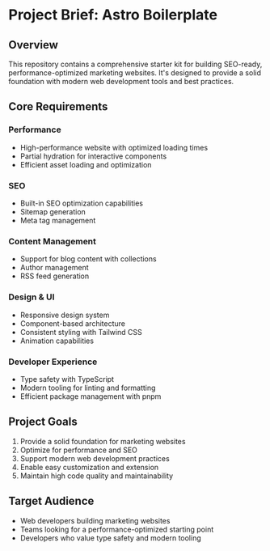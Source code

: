 # Project Brief: Astro Boilerplate

## Overview

This repository contains a comprehensive starter kit for building SEO-ready, performance-optimized marketing websites. It's designed to provide a solid foundation with modern web development tools and best practices.

## Core Requirements

### Performance

- High-performance website with optimized loading times
- Partial hydration for interactive components
- Efficient asset loading and optimization

### SEO

- Built-in SEO optimization capabilities
- Sitemap generation
- Meta tag management

### Content Management

- Support for blog content with collections
- Author management
- RSS feed generation

### Design & UI

- Responsive design system
- Component-based architecture
- Consistent styling with Tailwind CSS
- Animation capabilities

### Developer Experience

- Type safety with TypeScript
- Modern tooling for linting and formatting
- Efficient package management with pnpm

## Project Goals

1. Provide a solid foundation for marketing websites
2. Optimize for performance and SEO
3. Support modern web development practices
4. Enable easy customization and extension
5. Maintain high code quality and maintainability

## Target Audience

- Web developers building marketing websites
- Teams looking for a performance-optimized starting point
- Developers who value type safety and modern tooling
